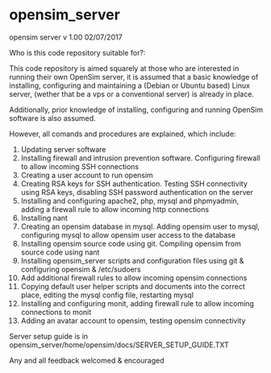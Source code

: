 # opensim_server
opensim server v 1.00
02/07/2017

Who is this code repository suitable for?:

This code repository is aimed squarely at those who are interested in running their own OpenSim server, 
it is assumed that a basic knowledge of installing, configuring and maintaining a (Debian or Ubuntu based) 
Linux server, (wether that be a vps or a conventional server) is already in place. 

Additionally, prior knowledge of installing, configuring and running OpenSim software is also assumed.

However, all comands and procedures are explained, which include:

01) Updating server software
02) Installing firewall and intrusion prevention software. Configuring firewall to allow incoming SSH connections
03) Creating a user account to run opensim
04) Creating RSA keys for SSH authentication. Testing SSH connectivity using RSA keys, disabling SSH password authentication on the server
05) Installing and configuring apache2, php, mysql and phpmyadmin, adding a firewall rule to allow incoming http connections
06) Installing nant
07) Creating an opensim database in mysql. Adding opensim user to mysql, configuring mysql to allow opensim user access to the database
08) Installing opensim source code using git. Compiling opensim from source code using nant
09) Installing opensim_server scripts and configuration files using git & configuring opensim & /etc/sudoers
10) Add additional firewall rules to allow incoming opensim connections
11) Copying default user helper scripts and documents into the correct place, editing the mysql config file, restarting mysql
12) Installing and configuring monit, adding firewall rule to allow incoming connections to monit
13) Adding an avatar account to opensim, testing opensim connectivity

Server setup guide is in opensim_server/home/opensim/docs/SERVER_SETUP_GUIDE.TXT

Any and all feedback welcomed & encouraged
